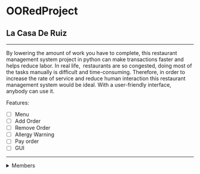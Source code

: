 # OORedProject #

## La Casa De Ruiz ##
 - - - -

By lowering the amount of work you have to complete, this restaurant management system project in python can make transactions faster and helps reduce labor. In real life,  restaurants are so congested, doing most of the tasks manually is difficult and time-consuming. Therefore, in order to increase the rate of service and reduce human interaction this restaurant management system would be ideal. With a user-friendly interface, anybody can use it.

Features:
  - [ ] Menu
  - [ ] Add Order
  - [ ] Remove Order
  - [ ] Allergy Warning
  - [ ] Pay order
  - [ ] GUI

 - - - -
 
<details>
  <summary>Members</summary>
 
  <p>Emmanuel Renaldo C. Malino</p>
  <p>Allana A. Navajas</p>
</details>
